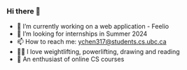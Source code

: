### Hi there 👋

- 🔭 I’m currently working on a web application - Feelio
- 🤔 I’m looking for internships in Summer 2024
- 📫 How to reach me: ychen317@students.cs.ubc.ca
- 🏋️‍♀️ I love weightlifting, powerlifting, drawing and reading
- 🎉 An enthusiast of online CS courses

